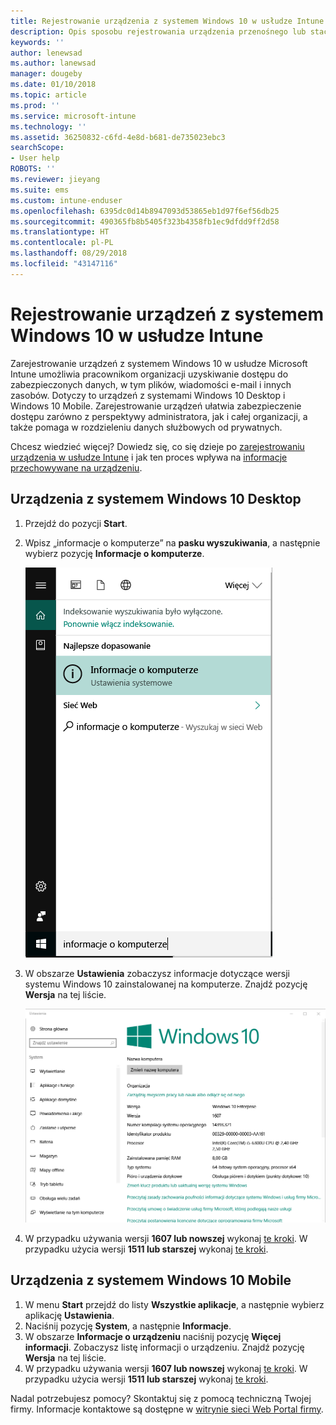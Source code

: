 ```yaml
---
title: Rejestrowanie urządzenia z systemem Windows 10 w usłudze Intune | Microsoft Docs
description: Opis sposobu rejestrowania urządzenia przenośnego lub stacjonarnego z systemem Windows 10 w usłudze Intune
keywords: ''
author: lenewsad
ms.author: lanewsad
manager: dougeby
ms.date: 01/10/2018
ms.topic: article
ms.prod: ''
ms.service: microsoft-intune
ms.technology: ''
ms.assetid: 36250832-c6fd-4e8d-b681-de735023ebc3
searchScope:
- User help
ROBOTS: ''
ms.reviewer: jieyang
ms.suite: ems
ms.custom: intune-enduser
ms.openlocfilehash: 6395dc0d14b8947093d53865eb1d97f6ef56db25
ms.sourcegitcommit: 490365fb8b5405f323b4358fb1ec9dfdd9ff2d58
ms.translationtype: HT
ms.contentlocale: pl-PL
ms.lasthandoff: 08/29/2018
ms.locfileid: "43147116"
---
```

# <a name="enroll-your-windows-10-devices-in-intune"></a>Rejestrowanie urządzeń z systemem Windows 10 w usłudze Intune

Zarejestrowanie urządzeń z systemem Windows 10 w usłudze Microsoft Intune umożliwia pracownikom organizacji uzyskiwanie dostępu do zabezpieczonych danych, w tym plików, wiadomości e-mail i innych zasobów. Dotyczy to urządzeń z systemami Windows 10 Desktop i Windows 10 Mobile. Zarejestrowanie urządzeń ułatwia zabezpieczenie dostępu zarówno z perspektywy administratora, jak i całej organizacji, a także pomaga w rozdzieleniu danych służbowych od prywatnych.

Chcesz wiedzieć więcej? Dowiedz się, co się dzieje po [zarejestrowaniu urządzenia w usłudze Intune](what-happens-if-you-install-the-company-portal-app-and-enroll-your-device-in-intune-windows.md) i jak ten proces wpływa na [informacje przechowywane na urządzeniu](what-info-can-your-company-see-when-you-enroll-your-device-in-intune.md).

## <a name="windows-10-desktop-devices"></a>Urządzenia z systemem Windows 10 Desktop

1. Przejdź do pozycji **Start**.

2. Wpisz „informacje o komputerze” na __pasku wyszukiwania__, a następnie wybierz pozycję __Informacje o komputerze__.

   ![ustawienia wyszukiwania dla opcji informacje o komputerze](media/searching_for_about_your_pc.png)

3. W obszarze __Ustawienia__ zobaczysz informacje dotyczące wersji systemu Windows 10 zainstalowanej na komputerze. Znajdź pozycję __Wersja__ na tej liście.

   ![Opcja Informacje o komputerze w systemie Windows 10 Desktop](media/settings_about_pc.png)

4. W przypadku używania wersji __1607 lub nowszej__ wykonaj [te kroki](enroll-your-w10-device-access-work-or-school.md). W przypadku użycia wersji __1511 lub starszej__ wykonaj [te kroki](enroll-your-w10-device-your-account.md).

## <a name="windows-10-mobile-devices"></a>Urządzenia z systemem Windows 10 Mobile        

1.  W menu __Start__ przejdź do listy __Wszystkie aplikacje__, a następnie wybierz aplikację __Ustawienia__.        
2.  Naciśnij pozycję __System__, a następnie __Informacje__.       
3.  W obszarze __Informacje o urządzeniu__ naciśnij pozycję __Więcej informacji__. Zobaczysz listę informacji o urządzeniu. Znajdź pozycję __Wersja__ na tej liście.        
4.  W przypadku używania wersji __1607 lub nowszej__ wykonaj [te kroki](enroll-your-w10-device-access-work-or-school.md). W przypadku użycia wersji __1511 lub starszej__ wykonaj [te kroki](enroll-your-w10-device-your-account.md).

Nadal potrzebujesz pomocy? Skontaktuj się z pomocą techniczną Twojej firmy. Informacje kontaktowe są dostępne w [witrynie sieci Web Portal firmy](https://go.microsoft.com/fwlink/?linkid=2010980).
